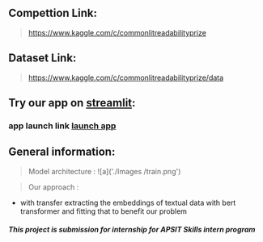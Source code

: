 
## Compettion Link:
> https://www.kaggle.com/c/commonlitreadabilityprize

## Dataset Link: 
> https://www.kaggle.com/c/commonlitreadabilityprize/data



## Try our app on [streamlit](www.streamlit.com): 

### **app launch link** [**launch app**]()


## General information: 

> Model architecture : 
![a]('./Images /train.png')

> Our approach : 
* with transfer extracting the embeddings of textual data with bert transformer and fitting that to benefit our problem

##### This project is submission for internship for APSIT Skills intern program 